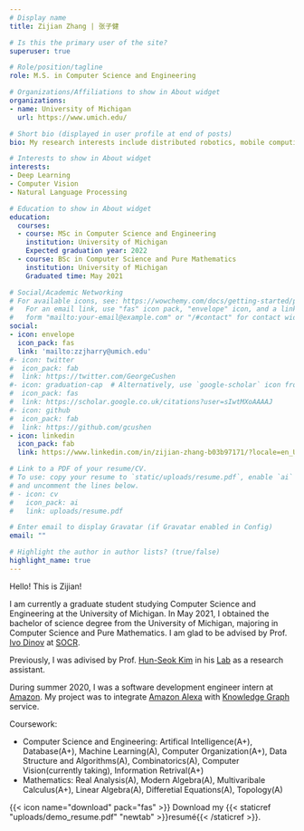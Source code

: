 ```yaml
---
# Display name
title: Zijian Zhang | 张子健

# Is this the primary user of the site?
superuser: true

# Role/position/tagline
role: M.S. in Computer Science and Engineering

# Organizations/Affiliations to show in About widget
organizations:
- name: University of Michigan
  url: https://www.umich.edu/

# Short bio (displayed in user profile at end of posts)
bio: My research interests include distributed robotics, mobile computing and programmable matter.

# Interests to show in About widget
interests:
- Deep Learning
- Computer Vision
- Natural Language Processing

# Education to show in About widget
education:
  courses:
  - course: MSc in Computer Science and Engineering
    institution: University of Michigan
    Expected graduation year: 2022
  - course: BSc in Computer Science and Pure Mathematics
    institution: University of Michigan
    Graduated time: May 2021

# Social/Academic Networking
# For available icons, see: https://wowchemy.com/docs/getting-started/page-builder/#icons
#   For an email link, use "fas" icon pack, "envelope" icon, and a link in the
#   form "mailto:your-email@example.com" or "/#contact" for contact widget.
social:
- icon: envelope
  icon_pack: fas
  link: 'mailto:zzjharry@umich.edu'
#- icon: twitter
#  icon_pack: fab
#  link: https://twitter.com/GeorgeCushen
#- icon: graduation-cap  # Alternatively, use `google-scholar` icon from `ai` icon pack
#  icon_pack: fas
#  link: https://scholar.google.co.uk/citations?user=sIwtMXoAAAAJ
#- icon: github
#  icon_pack: fab
#  link: https://github.com/gcushen
- icon: linkedin
  icon_pack: fab
  link: https://www.linkedin.com/in/zijian-zhang-b03b97171/?locale=en_US/

# Link to a PDF of your resume/CV.
# To use: copy your resume to `static/uploads/resume.pdf`, enable `ai` icons in `params.toml`, 
# and uncomment the lines below.
# - icon: cv
#   icon_pack: ai
#   link: uploads/resume.pdf

# Enter email to display Gravatar (if Gravatar enabled in Config)
email: ""

# Highlight the author in author lists? (true/false)
highlight_name: true
---
```


Hello! This is Zijian!

I am currently a graduate student studying Computer Science and Engineering at the University of Michigan. In May 2021, I obtained the bachelor of science degree from the University of Michigan, majoring in Computer Science and Pure Mathematics. I am glad to be advised by Prof. [Ivo Dinov](https://www.socr.umich.edu/people/dinov/) at [SOCR](https://www.socr.umich.edu/html/SOCR_Research.html).

Previously, I was adivised by Prof. [Hun-Seok Kim](https://kim.engin.umich.edu/) in his [Lab](https://kim.engin.umich.edu/people/) as a research assistant.

During summer 2020, I was a software development engineer intern at [Amazon](https://www.amazon.com/). My project was to integrate [Amazon Alexa](https://developer.amazon.com/en-US/alexa) with [Knowledge Graph](https://www.ibm.com/topics/knowledge-graph) service.

Coursework:
- Computer Science and Engineering: Artifical Intelligence(A+), Database(A+), Machine Learning(A), Computer Organization(A+), Data Structure and Algorithms(A), Combinatorics(A), Computer Vision(currently taking), Information Retrival(A+)
- Mathematics: Real Analysis(A), Modern Algebra(A), Multivaribale Calculus(A+), Linear Algebra(A), Differetial Equations(A), Topology(A)

{{< icon name="download" pack="fas" >}} Download my {{< staticref "uploads/demo_resume.pdf" "newtab" >}}resumé{{< /staticref >}}.
